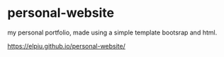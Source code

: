 # personal-website
my personal portfolio, made using a simple template bootsrap and html.

https://elpiu.github.io/personal-website/
